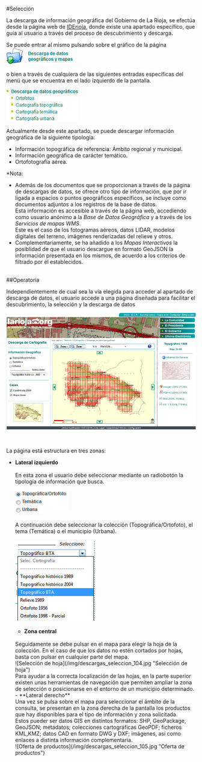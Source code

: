 #Selección
</br>

La descarga de información geográfica del Gobierno de La Rioja, se efectúa desde la página web de [IDErioja](https://www.iderioja.larioja.org/), donde existe una apartado específico, que guía al usuario a través del proceso de descubrimiento y descarga.

Se puede entrar al mismo pulsando sobre el gráfico de la página  ![Enlace descargas](/img/descargas_seleccion_001.jpg "Enlace descargas")

o bien a través de cualquiera de las siguientes entradas específicas del menú que se encuentra en el lado izquierdo de la pantalla.

![Menú descargas](/img/descargas_seleccion_002.jpg "Menú descargas")

Actualmente desde este apartado, se puede descargar información geográfica de la siguiente tipología:

- Información topográfica de referencia: Ámbito regional y municipal.
- Información geográfica de carácter temático.
- Ortofotografía aérea.

*Nota:

- Además de los documentos que se proporcionan a través de la página de descargas de datos, se ofrece otro tipo de información, que por ir ligada a espacios o puntos geográficos específicos, se incluye como documentos adjuntos a los registros de la base de datos.  
  Esta información es accesible a través de la página web, accediendo como usuario anónimo a la *Base de Datos Geográfica* y a través de los *Servicios de mapas WMS*.  
  Este es el caso de los fotogramas aéreos, datos LIDAR, modelos digitales del terreno, imágenes renderizadas del relieve y otros.  
- Complementariamente, se ha añadido a los *Mapas Interactivos* la posiblidad de que el usuario descargue en formato GeoJSON la información presentada en los mismos, de acuerdo a los criterios de filtrado por él establecidos.

</br>
##Operatoria
</br>

Independientemente de cual sea la vía elegida para acceder al apartado de descarga de datos, el usuario accede a una página diseñada para facilitar el descubrimiento, la selección y la descarga de datos

![Página web descarga de datos](/img/descargas_seleccion_101.jpg "Página web descarga de datos")
</br>

</br>

La página está estructura en tres zonas:

- **Lateral izquierdo**  
  </br>
  En esta zona el usuario debe seleccionar mediante un radiobotón la tipología de información que busca.  
  </br>
  ![Selección de tipología](/img/descargas_seleccion_102.jpg "Selección de tipología")  
  </br>
  A continuación debe seleccionar la colección (Topográfica/Ortofoto), el tema (Temática) o el municipio (Urbana).  
  </br>
  ![Selección de colección](/img/descargas_seleccion_103.jpg "Selección de colección")  
  </br>
  - **Zona central**  
  </br>
  Seguidamente se debe pulsar en el mapa para elegir la hoja de la colección. En el caso de que los datos no estén cortados por hojas, basta con pulsar en cualquier parte del mapa.  
  </br>
  ![Selección de hoja](/img/descargas_seleccion_104.jpg "Selección de hoja")  
  </br>
  Para ayudar a la correcta localización de las hojas, en la parte superior existen unas herramientas de navegación que permiten ampliar la zona de selección o posicionarse en el entorno de un municipio determinado.  
  </br>
  - **Lateral derecho**  
  </br>
  Una vez se pulsa sobre el mapa para seleccionar el ámbito de la consulta, se presentan en la zona derecha de la pantalla los productos que hay disponibles para el tipo de información y zona solicitada.  
  </br>
  Estos pueder ser datos GIS en distintos formatos: SHP, GeoPackage, GeoJSON; metadatos; colecciones cartográficas GeoPDF; ficheros KML,KMZ; datos CAD en formato DWG y DXF; imágenes, así como enlaces a distinta información complementaria.  
  </br>
  ![Oferta de productos](/img/descargas_seleccion_105.jpg "Oferta de productos")  
  </br>

